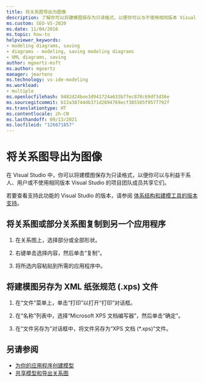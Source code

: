 ```yaml
---
title: 将关系图导出为图像
description: 了解你可以将建模图保存为只读格式，以便你可以与不使用相同版本 Visual Studio 的人员共享它们。
ms.custom: SEO-VS-2020
ms.date: 11/04/2016
ms.topic: how-to
helpviewer_keywords:
- modeling diagrams, saving
- diagrams - modeling, saving modeling diagrams
- UML diagrams, saving
author: mgoertz-msft
ms.author: mgoertz
manager: jmartens
ms.technology: vs-ide-modeling
ms.workload:
- multiple
ms.openlocfilehash: 9482d24bee3d941724a633b77ec878c69df3d36e
ms.sourcegitcommit: b12a38744db371d2894769ecf305585f9577792f
ms.translationtype: HT
ms.contentlocale: zh-CN
ms.lasthandoff: 09/13/2021
ms.locfileid: "126671857"
---
```

# <a name="export-diagrams-as-images"></a>将关系图导出为图像

在 Visual Studio 中，你可以将建模图保存为只读格式，以便你可以与利益干系人、用户或不使用相同版本 Visual Studio 的项目团队成员共享它们。

若要查看支持此功能的 Visual Studio 的版本，请参阅 [体系结构和建模工具的版本支持](../modeling/analyze-and-model-your-architecture.md#VersionSupport)。

## <a name="copy-a-diagram-or-part-of-a-diagram-to-another-application"></a>将关系图或部分关系图复制到另一个应用程序

1. 在关系图上，选择部分或全部形状。

2. 右键单击选择内容，然后单击“复制”。

3. 将所选内容粘贴到所需的应用程序中。

## <a name="save-a-modeling-diagram-as-an-xml-paper-specification-xps-file"></a>将建模图另存为 XML 纸张规范 (.xps) 文件

1. 在“文件”菜单上，单击“打印”以打开“打印”对话框。  

2. 在“名称”列表中，选择“Microsoft XPS 文档编写器”，然后单击“确定”。  

3. 在“文件另存为”对话框中，将文件另存为“XPS 文档 (\*.xps)”文件。 

## <a name="see-also"></a>另请参阅

- [为你的应用程序创建模型](../modeling/create-models-for-your-app.md)
- [共享模型和导出关系图](../modeling/share-models-and-exporting-diagrams.md)
